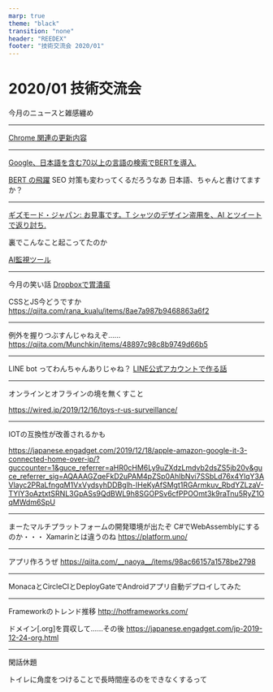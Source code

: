 ```yaml
---
marp: true
theme: "black"
transition: "none"
header: "REEDEX"
footer: "技術交流会 2020/01"
---
```


# 2020/01 技術交流会

今月のニュースと雑感纏め

---

[Chrome 関連の更新内容](https://qiita.com/ykyk1218/items/59d0307c3c129a2933ee)

---

[Google、日本語を含む70以上の言語の検索でBERTを導入.](https://www.suzukikenichi.com/blog/bert-went-wild-in-over-70-languagages-including-japanese/)

[BERT の飛躍](https://tech.nikkeibp.co.jp/atcl/nxt/column/18/01129/120400002/)
SEO 対策も変わってくるだろうなあ
日本語、ちゃんと書けてますか？

---

[ギズモード・ジャパン: お見事です。T シャツのデザイン盗用を、AI とツイートで返り討ち.](https://www.gizmodo.jp/2019/12/i-want-that-on-a-t-shirt.html)

裏でこんなこと起こってたのか

[AI監視ツール](https://wired.jp/2019/12/11/these-startups-are-building-tools-keep-eye-ai/)

---

今月の笑い話
[Dropboxで胃潰瘍](https://qiita.com/ktnyt/items/a4729e11b465c8f65478)



CSSとJS今どうですか
https://qiita.com/rana_kualu/items/8ae7a987b9468863a6f2


---
例外を握りつぶすんじゃねえぞ……
https://qiita.com/Munchkin/items/48897c98c8b9749d66b5


---

LINE bot ってわんちゃんありじゃね？
[LINE公式アカウントで作る話](https://www.slideshare.net/hiroyukihiki/line-141383739)

---

オンラインとオフラインの境を無くすこと

https://wired.jp/2019/12/16/toys-r-us-surveillance/


---


IOTの互換性が改善されるかも

https://japanese.engadget.com/2019/12/18/apple-amazon-google-it-3-connected-home-over-ip/?guccounter=1&guce_referrer=aHR0cHM6Ly9uZXdzLmdvb2dsZS5jb20v&guce_referrer_sig=AQAAAGZqeFkD2uPAM4pZSp0AhIbNvi7SSbLd76x4YlqY3AVlayc2PRaLfngqM1VxVydsyhDDBglh-IHeKyAfSMgt1RGArmkuv_RbdYZLzaV-TYIY3oAztxtSRNL3GpASs9QdBWL9h8SGOPSv6cfPPOOmt3k9raTnu5RyZ1OqMWdm6SpU



---
まーたマルチプラットフォームの開発環境が出たぞ
C#でWebAssemblyにするのか・・・
Xamarinとは違うのね
https://platform.uno/



---

アプリ作ろうぜ
https://qiita.com/__naoya__/items/98ac66157a1578be2798

---
MonacaとCircleCIとDeployGateでAndroidアプリ自動デプロイしてみた

---

Frameworkのトレンド推移
http://hotframeworks.com/


ドメイン[.org]を買収して……その後
https://japanese.engadget.com/jp-2019-12-24-org.html

---
閑話休題

トイレに角度をつけることで長時間座るのをできなくするって